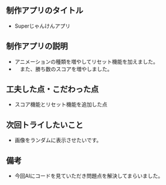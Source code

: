 ## 制作アプリのタイトル 

- Superじゃんけんアプリ

## 制作アプリの説明

-  アニメーションの種類を増やしてリセット機能を加えました。
- 　また、勝ち数のスコアを増やしました。

## 工夫した点・こだわった点

- スコア機能とリセット機能を追加した点

## 次回トライしたいこと

- 画像をランダムに表示させたいです。

## 備考

- 今回AIにコードを見ていただき問題点を解決してまらいました。
